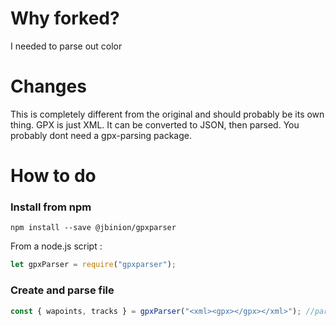 # Why forked?

I needed to parse out color

# Changes

This is completely different from the original and should probably be its own thing. GPX is just XML. It can be converted to JSON, then parsed. You probably
dont need a gpx-parsing package.

# How to do

### Install from npm

`npm install --save @jbinion/gpxparser`

From a node.js script :

```js
let gpxParser = require("gpxparser");
```

### Create and parse file

```js
const { wapoints, tracks } = gpxParser("<xml><gpx></gpx></xml>"); //parse gpx file from string data
```
